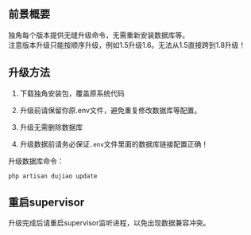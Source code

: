 ## 前景概要
独角每个版本提供无缝升级命令，无需重新安装数据库等。  
注意版本升级只能按顺序升级，例如1.5升级1.6。无法从1.5直接跨到1.8升级！

## 升级方法

1. 下载独角安装包，覆盖原系统代码  
2. 升级前请保留你原.env文件，避免重复修改数据库等配置。    

3. 升级无需删除数据库    

4. 升级数据前请务必保证`.env`文件里面的数据库链接配置正确！   

升级数据库命令：

```
php artisan dujiao update
```


## 重启supervisor

升级完成后请重启supervisor监听进程，以免出现数据兼容冲突。  
